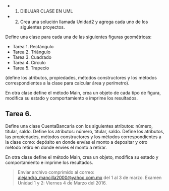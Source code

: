 - 1. DIBUJAR CLASE EN UML
- 2. Crea una solución llamada Unidad2 y agrega cada uno de los siguientes proyectos.

Define una clase para cada una de las siguientes figuras geométricas:
- Tarea 1. Rectángulo
- Tarea 2. Triángulo
- Tarea 3. Cuadrado
- Tarea 4. Círculo
- Tarea 5. Trapecio

(define los atributos, propiedades, métodos constructores y los métodos correspondientes a la clase para calcular área y perímetro).

En otra clase define el método Main, crea un objeto de cada tipo de figura, modifica su estado y comportamiento e imprime los resultados.

## Tarea 6.
Define una clase CuentaBancaria con los siguientes atributos: número, titular, saldo. Define los atributos: número, titular, saldo. Define los atributos, las propiedades, métodos constructores y los métodos correspondientes a la clase como: depósito en donde envías el monto a depositar y otro método retiro en donde envíes el monto a retirar.

En otra clase define el método Main, crea un objeto, modifica su estado y comportamiento e imprime los resultados.

> Enviar archivo comprimido al correo: alejandra_mancilla2000@yahoo.com.mx del 1 al 3 de marzo. Examen Unidad 1 y 2: Viernes 4 de Marzo del 2016.

